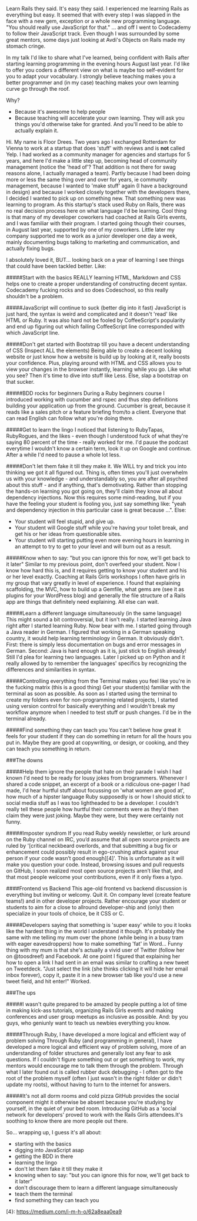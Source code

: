 Learn Rails they said. It's easy they said. I experienced me learning Rails as everything but easy. It seemed that with every step I was slapped in the face with a new gem, exception or a whole new programming language. "You should really use JavaScript for that." ... and off I went to Codecademy to follow their JavaScript track. Even though I was surrounded by some great mentors, some days just looking at Avdi's Objects on Rails made my stomach cringe.

In my talk I'd like to share what I've learned, being confident with Rails after starting learning programming in the evening hours August last year. I'd like to offer you coders a different view on what is maybe too self-evident for you to adapt your vocabulary. I strongly believe teaching makes you a better programmer and (in my case) teaching makes your own learning curve go through the roof.

Why?
- Because it's awesome to help people
- Because teaching will accelerate your own learning. They will ask you things you'd otherwise take for granted. And you'll need to be able to actually explain it.

Hi. My name is Floor Drees. Two years ago I exchanged Rotterdam for Vienna to work at a startup that does 'stuff' with reviews and is **not** called Yelp. I had worked as a community manager for agencies and startups for 5 years, and here I'd make a little step up, becoming head of community management (notice the 'head of'? That addition is not there for swag reasons alone, I actually managed a team). Partly because I had been doing more or less the same thing over and over for years, ie community management, because I wanted to 'make stuff' again (I have a background in design) and because I worked closely together with the developers there, I decided I wanted to pick up on something new. That something new was learning to program. As this startup's stack used Ruby on Rails, there was no real decision process here on what language I'd be learning. Cool thing is that many of my developer coworkers had coached at Rails Girls events, and I was familiar with their program. I started going though their courses, in August last year, supported by one of my coworkers. Little later my company supported me to work as a junior developer one day a week, mainly documenting bugs talking to marketing and communication, and actually fixing bugs. 

I absolutely loved it, BUT... looking back on a year of learning I see things that could have been tackled better. Like:


#####Start with the basics
REALLY learning HTML, Markdown and CSS helps one to create a proper understanding of constructing decent syntax. 
Codecademy fucking rocks and so does Codeschool, so this really shouldn't be a problem. 

#####JavaScript will continue to suck (better dig into it fast)
JavaScript is just hard, the syntax is weird and complicated and it doesn't 'read' like HTML or Ruby. 
It was also hard not be fooled by CoffeeScript's popularity and end up figuring out which failing CoffeeScript line corresponded with which JavaScript line. 

#####Don't get started with Bootstrap till you have a decent understanding of CSS (Inspect ALL the elements)
Being able to create a decent looking website or just know how a website is build up by looking at it, really boosts your confidence. Plus, playing around with HTML and CSS allows you to view your changes in the browser instantly, learning while you go.
Like what you see? Then it's time to dive into stuff like Less. Else, slap a bootstrap on that sucker. 

#####BDD rocks for beginners
During a Ruby beginners course I introduced working with cucumber and rspec and thus step definitions building your application up from the ground. Cucumber is great, because it reads like a sales pitch or a feature briefing from/to a client. Everyone that can read English can follow what you're doing there. 

#####Get to learn the lingo
I noticed that listening to RubyTapas, RubyRogues, and the likes - even though I understood fuck of what they're saying 80 percent of the time - really worked for me. I'd pause the podcast everytime I wouldn't know a certain term, look it up on Google and continue. After a while I'd need to pause a whole lot less. 

#####Don't let them fake it till they make it.
We WILL try and trick you into thinking we got it all figured out. Thing is, often times you'll just overwhelm us with your knowledge - and understandably so, you are after all psyched about this stuff - and if anything, that's demotivating. Rather than stopping the hands-on learning you got going on, they'll claim they know all about dependency injections. Now this requires some mind-reading, but if you have the feeling your student is fooling you, just say something like: "yeah and dependency injection in this particular case is great because ...". Else:

- Your student will feel stupid, and give up.
- Your student will Google stuff while you're having your toilet break, and get his or her ideas from questionable sites.
- Your student will starting putting even more evening hours in learning in an attempt to try to get to your level and will burn out as a result.

#####Know when to say: "but you can ignore this for now, we'll get back to it later"
Similar to my previous point, don't overfeed your student. Now I know how hard this is, and it requires getting to know your student and his or her level exactly. Coaching at Rails Girls workshops I often have girls in my group that vary greatly in level of experience. I found that explaining scaffolding, the MVC, how to build up a Gemfile, what gems are (see it as plugins for your WordPress blog) and generally the file structure of a Rails app are things that definitely need explaining. All else can wait. 

#####Learn a different language simultaneously (in the same language)
This might sound a bit controversial, but it isn't really. I started learning Java right after I started learning Ruby. Now bear with me. I started going through a Java reader in German. I figured that working in a German speaking country, it would help learning terminology in German. It obviously didn't. First: there is simply less documentation on bugs and error messages in German. Second: Java is hard enough as it is, just stick to English already! 
Still I'd plea for learning two languages. Later I picked up on Python and it really allowed by to remember the languages' specifics by recognizing the differences and similarities in syntax. 

#####Controlling everything from the Terminal makes you feel like you're in the fucking matrix
(this is a good thing)
Get your student(s) familiar with the terminal as soon as possible. As soon as I started using the terminal to create my folders even for non-programming related projects, I started using version control for basically everything and I wouldn't break my workflow anymore when I needed to test stuff or push changes. I'd be in the terminal already.

#####Find something they can teach you
You can't believe how great it feels for your student if they can do something in return for all the hours you put in. Maybe they are good at copywriting, or design, or cooking, and they can teach you something in return. 

###The downs

#####Help them ignore the people that hate on their parade
I wish I had known I'd need to be ready for lousy jokes from brogrammers. Whenever I shared a code snippet, an excerpt of a book or a ridiculous one-pager I had made, I'd hear hurtful stuff about focussing on 'what women are good at', how much of a hipster language Ruby supposedly is or how I should stick to social media stuff as I was too lightheaded to be a developer. I couldn't really tell these people how hurtful their comments were as they'd then claim they were just joking. Maybe they were, but they were certainly not funny.   

#####Imposter syndrom
If you read Ruby weekly newsletter, or lurk around on the Ruby channel on IRC, you’d assume that all open source projects are ruled by '[critical neckbeard overlords, and that submitting a bug fix or enhancement could possibly result in ego-crushing attack against your person if your code wasn’t good enough][4]'. This is unfortunate as it will make you question your code. Instead, browsing issues and pull requests on GitHub, I soon realized most open source projects aren’t like that, and that most people welcome your contributions, even if it only fixes a typo.

####Frontend vs Backend
This age-old frontend vs backend discussion is everything but inviting or welcomy. Quit it. On company level (create feature teams!) and in other developer projects. Rather encourage your student or students to aim for a close to allround developer-ship and (only) then specialize in your tools of choice, be it CSS or C.

#####Developers saying that something is 'super easy' while to you it looks like the hardest thing in the world
I understand it though. It's probably the same with me telling my mum over the phone (while being in a busy tram with eager eavesdroppers) how to make something 'fat' in Word... Funny thing with my mum is that she's actually a vivid user of Twitter (follow her on @toosdreef) and Facebook. At one point I figured that explaining her how to open a link I had sent in an email was similar to crafting a new tweet on Tweetdeck. "Just select the link (she thinks clicking it will hide her email inbox forever), copy it, paste it in a new browser tab like you'd use a new tweet field, and hit enter!" Worked. 

###The ups

#####I wasn't quite prepared to be amazed by people putting a lot of time in making kick-ass tutorials, organizing Rails Girls events and making conferences and user group meetups as inclusive as possible. And: by you guys, who geniunly want to teach us newbies everything you know. 

#####Through Ruby, I have developed a more logical and efficient way of problem solving
Through Ruby (and programming in general), I have developed a more logical and efficient way of problem solving, more of an understanding of folder structures and generally lost any fear to ask questions. If I couldn't figure something out or get something to work, my mentors would encourage me to talk them through the problem. Through what I later found out is called rubber duck debugging - I often got to the root of the problem myself (often I just wasn't in the right folder or didn't update my roots), without having to turn to the internet for answers. 

#####It's not all dorm rooms and cold pizza
GitHub provides the social component might it otherwise be absent because you're studying by yourself, in the quiet of your bed room. Introducing GitHub as a 'social network for developers' proved to work with the Rails Girls attendees.It's soothing to know there are more people out there.

So... wrapping up, I guess it's all about:
- starting with the basics
- digging into JavaScript asap
- getting the BDD in there
- learning the lingo
- don't let them fake it till they make it
- knowing when to say: "but you can ignore this for now, we'll get back to it later"
- don't discourage them to learn a different language simultaneously
- teach them the terminal
- find something they can teach you


[1]: http://rubyusergroups.org
[2]: http://meetup.com
[3]: http://lanyrd.com
[4}: https://medium.com/i-m-h-o/62a8eaa0ea9
